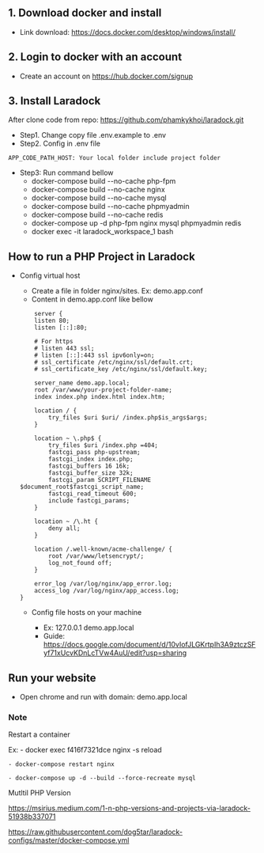 
## 1. Download docker and install
- Link download: https://docs.docker.com/desktop/windows/install/
## 2. Login to docker with an account
- Create an account on https://hub.docker.com/signup

## 3. Install Laradock 

After clone code from repo: https://github.com/phamkykhoi/laradock.git

- Step1. Change copy file .env.example to .env
- Step2. Config in .env file
```
APP_CODE_PATH_HOST: Your local folder include project folder
```
- Step3: Run command bellow 
    - docker-compose build --no-cache php-fpm
    - docker-compose build --no-cache nginx
    - docker-compose build --no-cache mysql
    - docker-compose build --no-cache phpmyadmin
    - docker-compose build --no-cache redis
    - docker-compose up -d php-fpm nginx mysql phpmyadmin redis
    - docker exec -it laradock_workspace_1 bash
## How to run a PHP Project in Laradock
- Config virtual host
    - Create a file in folder nginx/sites. Ex: demo.app.conf
    - Content in demo.app.conf like bellow
    ```
        server {
        listen 80;
        listen [::]:80;

        # For https
        # listen 443 ssl;
        # listen [::]:443 ssl ipv6only=on;
        # ssl_certificate /etc/nginx/ssl/default.crt;
        # ssl_certificate_key /etc/nginx/ssl/default.key;

        server_name demo.app.local;
        root /var/www/your-project-folder-name;
        index index.php index.html index.htm;

        location / {
            try_files $uri $uri/ /index.php$is_args$args;
        }

        location ~ \.php$ {
            try_files $uri /index.php =404;
            fastcgi_pass php-upstream;
            fastcgi_index index.php;
            fastcgi_buffers 16 16k;
            fastcgi_buffer_size 32k;
            fastcgi_param SCRIPT_FILENAME $document_root$fastcgi_script_name;
            fastcgi_read_timeout 600;
            include fastcgi_params;
        }

        location ~ /\.ht {
            deny all;
        }

        location /.well-known/acme-challenge/ {
            root /var/www/letsencrypt/;
            log_not_found off;
        }

        error_log /var/log/nginx/app_error.log;
        access_log /var/log/nginx/app_access.log;
    }
    ```
    
    - Config file hosts on your machine
    
      - Ex: 127.0.0.1 demo.app.local
      - Guide: https://docs.google.com/document/d/10vIofJLGKrtpIh3A9ztczSFyf71xUcvKDnLcTVw4AuU/edit?usp=sharing
## Run your website
- Open chrome and run with domain: demo.app.local


### Note
Restart a container

Ex: 
    - docker exec f416f7321dce nginx -s reload
    
    - docker-compose restart nginx
    
    - docker-compose up -d --build --force-recreate mysql
    
Mutltil PHP Version

https://msirius.medium.com/1-n-php-versions-and-projects-via-laradock-51938b337071

https://raw.githubusercontent.com/dog5tar/laradock-configs/master/docker-compose.yml
